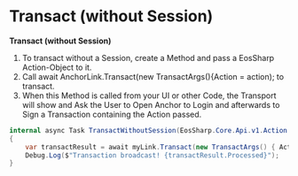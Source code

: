 # Transact (without Session)

**Transact (without Session)**

1. To transact without a Session, create a Method and pass a EosSharp Action-Object to it.
2. Call await AnchorLink.Transact(new TransactArgs(){Action = action); to transact.
3. When this Method is called from your UI or other Code, the Transport will show and Ask the User to Open Anchor to Login and afterwards to Sign a Transaction containing the Action passed.

```csharp
internal async Task TransactWithoutSession(EosSharp.Core.Api.v1.Action action)
{
	var transactResult = await myLink.Transact(new TransactArgs() { Action = action });
	Debug.Log($"Transaction broadcast! {transactResult.Processed}");
}
```

